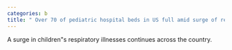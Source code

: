 ```yaml
---
categories: b
title: " Over 70 of pediatric hospital beds in US full amid surge of respiratory illnesses "
---
```

A surge in children"s respiratory illnesses continues across the country.